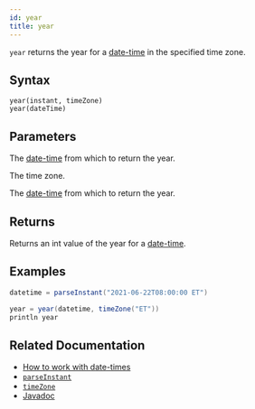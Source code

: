 ```yaml
---
id: year
title: year
---
```


`year` returns the year for a [date-time](../../query-language/types/date-time.md) in the specified time zone.

## Syntax

```
year(instant, timeZone)
year(dateTime)
```

## Parameters

<ParamTable>
<Param name="instant" type="Instant">

The [date-time](../../query-language/types/date-time.md) from which to return the year.

</Param>
<Param name="timeZone" type="ZoneId">

The time zone.

</Param>
<Param name="dateTime" type="ZonedDateTime">

The [date-time](../../query-language/types/date-time.md) from which to return the year.

</Param>
</ParamTable>

## Returns

Returns an int value of the year for a [date-time](../../query-language/types/date-time.md).

## Examples

```groovy order=null
datetime = parseInstant("2021-06-22T08:00:00 ET")

year = year(datetime, timeZone("ET"))
println year
```

## Related Documentation

- [How to work with date-times](../../../how-to-guides/work-with-date-time.md)
- [`parseInstant`](./parseInstant.md)
- [`timeZone`](./timeZone.md)
- [Javadoc](<https://deephaven.io/core/javadoc/io/deephaven/time/DateTimeUtils.html#year(java.time.Instant,java.time.ZoneId)>)
